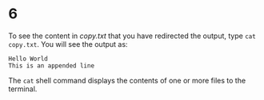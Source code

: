 # 6

To see the content in _copy.txt_ that you have redirected the output, type `cat copy.txt`. You will see the output as:

```text
Hello World
This is an appended line
```

The `cat` shell command displays the contents of one or more files to the terminal.

